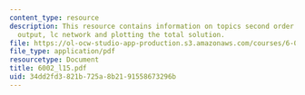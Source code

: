 ```yaml
---
content_type: resource
description: This resource contains information on topics second order systems, observed
  output, lc network and plotting the total solution.
file: https://ol-ocw-studio-app-production.s3.amazonaws.com/courses/6-002-circuits-and-electronics-spring-2007/34dd2fd3821b725a8b2191558673296b_6002_l15.pdf
file_type: application/pdf
resourcetype: Document
title: 6002_l15.pdf
uid: 34dd2fd3-821b-725a-8b21-91558673296b
---
```

